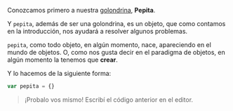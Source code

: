 Conozcamos primero a nuestra [golondrina](http://es.wikipedia.org/wiki/Hirundo_rustica), **Pepita**.

Y `pepita`, además de ser una golondrina, es un objeto, que como contamos en la introducción, nos ayudará a resolver algunos problemas.

`pepita`, como todo objeto, en algún momento, nace, apareciendo en el mundo de objetos. O, como nos gusta decir en el paradigma de objetos, en algún momento la tenemos que **crear**.

Y lo hacemos de la siguiente forma:

```javascript
var pepita = {}
```

> ¡Probalo vos mismo! Escribí el código anterior en el editor.
